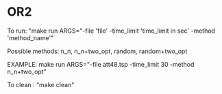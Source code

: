 # OR2
To run: "make run ARGS="-file 'file' -time_limit 'time_limit in sec' -method 'method_name'"

Possible methods: n_n, n_n+two_opt, random, random+two_opt

EXAMPLE: make run ARGS="-file att48.tsp -time_limit 30 -method n_n+two_opt"

To clean : "make clean"
